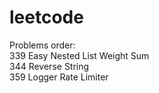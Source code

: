 # leetcode
Problems order: <br />
339 Easy Nested List Weight Sum <br />
344 Reverse String <br />
359 Logger Rate Limiter <br />
